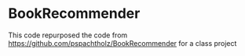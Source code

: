 # BookRecommender

This code repurposed the code from https://github.com/pspachtholz/BookRecommender
for a class project


